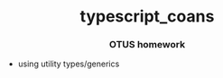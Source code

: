 

<h1 align="center">typescript_coans</h1>
<h3 align="center">OTUS homework</h3>


- using utility types/generics
